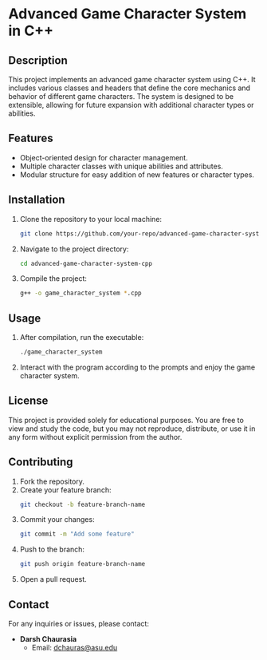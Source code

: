 # Advanced Game Character System in C++

## Description

This project implements an advanced game character system using C++. It includes various classes and headers that define the core mechanics and behavior of different game characters. The system is designed to be extensible, allowing for future expansion with additional character types or abilities.

## Features

- Object-oriented design for character management.
- Multiple character classes with unique abilities and attributes.
- Modular structure for easy addition of new features or character types.

## Installation

1. Clone the repository to your local machine:
    ```bash
    git clone https://github.com/your-repo/advanced-game-character-system-cpp.git
    ```

2. Navigate to the project directory:
    ```bash
    cd advanced-game-character-system-cpp
    ```

3. Compile the project:
    ```bash
    g++ -o game_character_system *.cpp
    ```

## Usage

1. After compilation, run the executable:
    ```bash
    ./game_character_system
    ```

2. Interact with the program according to the prompts and enjoy the game character system.

## License

This project is provided solely for educational purposes. You are free to view and study the code, but you may not reproduce, distribute, or use it in any form without explicit permission from the author.

## Contributing

1. Fork the repository.
2. Create your feature branch:
    ```bash
    git checkout -b feature-branch-name
    ```
3. Commit your changes:
    ```bash
    git commit -m "Add some feature"
    ```
4. Push to the branch:
    ```bash
    git push origin feature-branch-name
    ```
5. Open a pull request.

## Contact

For any inquiries or issues, please contact:

- **Darsh Chaurasia**
  - Email: dchauras@asu.edu
